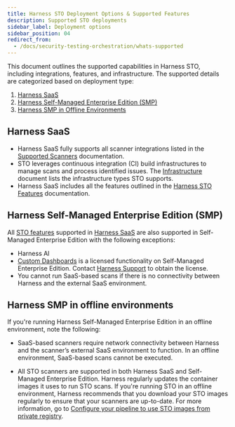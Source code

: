 ```yaml
---
title: Harness STO Deployment Options & Supported Features 
description: Supported STO deployments 
sidebar_label: Deployment options
sidebar_position: 04
redirect_from:
  - /docs/security-testing-orchestration/whats-supported
---
```


This document outlines the supported capabilities in Harness STO, including integrations, features, and infrastructure. The supported details are categorized based on deployment type:

1. [Harness SaaS](#harness-saas)
2. [Harness Self-Managed Enterprise Edition (SMP)](#harness-self-managed-enterprise-edition-smp)
3. [Harness SMP in Offline Environments](#harness-smp-in-offline-environments)

## Harness SaaS

- Harness SaaS fully supports all scanner integrations listed in the [Supported Scanners](/docs/security-testing-orchestration/whats-supported/scanners) documentation.
- STO leverages continuous integration (CI) build infrastructures to manage scans and process identified issues.  The [Infrastructure](/docs/security-testing-orchestration/whats-supported/infrastructure) document lists the infrastructure types STO supports. 
- Harness SaaS includes all the features outlined in the [Harness STO Features](/docs/security-testing-orchestration/whats-supported/features) documentation. 

## Harness Self-Managed Enterprise Edition (SMP)

All [STO features](/docs/security-testing-orchestration/whats-supported/features) supported in [Harness SaaS](#harness-saas) are also supported in Self-Managed Enterprise Edition with the following exceptions:
- Harness AI
- [Custom Dashboards](/docs/platform/dashboards/create-dashboards) is a licensed functionality on Self-Managed Enterprise Edition. Contact [Harness Support](mailto:support@harness.io) to obtain the license.
- You cannot run SaaS-based scans if there is no connectivity between Harness and the external SaaS environment.

## Harness SMP in offline environments

If you're running Harness Self-Managed Enterprise Edition in an offline environment, note the following:

- SaaS-based scanners require network connectivity between Harness and the scanner’s external SaaS environment to function. In an offline environment, SaaS-based scans cannot be executed.

- All STO scanners are supported in both Harness SaaS and Self-Managed Enterprise Edition. Harness regularly updates the container images it uses to run STO scans. If you're running STO in an offline environment, Harness recommends that you download your STO images regularly to ensure that your scanners are up-to-date. For more information, go to  [Configure your pipeline to use STO images from private registry](/docs/security-testing-orchestration/use-sto/set-up-sto-pipelines/configure-pipeline-to-use-sto-images-from-private-registry).
